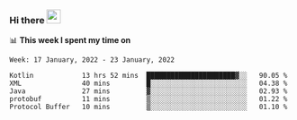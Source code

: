 ### Hi there <a href="https://www.gautamkrishnar.com/"><img src="https://media.giphy.com/media/hvRJCLFzcasrR4ia7z/giphy.gif" width="25px"></a>

📊 **This week I spent my time on**

<!--START_SECTION:waka-->
```text
Week: 17 January, 2022 - 23 January, 2022

Kotlin            13 hrs 52 mins  ██████████████████████▓░░   90.05 % 
XML               40 mins         █░░░░░░░░░░░░░░░░░░░░░░░░   04.38 % 
Java              27 mins         ▓░░░░░░░░░░░░░░░░░░░░░░░░   02.93 % 
protobuf          11 mins         ▒░░░░░░░░░░░░░░░░░░░░░░░░   01.22 % 
Protocol Buffer   10 mins         ▒░░░░░░░░░░░░░░░░░░░░░░░░   01.10 % 
```
<!--END_SECTION:waka-->
